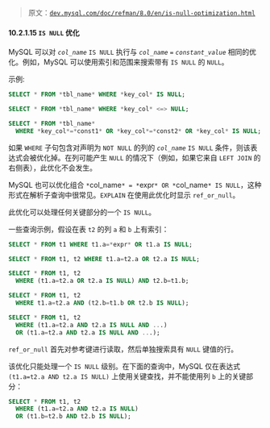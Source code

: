 > 原文：[`dev.mysql.com/doc/refman/8.0/en/is-null-optimization.html`](https://dev.mysql.com/doc/refman/8.0/en/is-null-optimization.html)

#### 10.2.1.15 `IS NULL` 优化

MySQL 可以对 *`col_name`* `IS NULL` 执行与 *`col_name`* `=` *`constant_value`* 相同的优化。例如，MySQL 可以使用索引和范围来搜索带有 `IS NULL` 的 `NULL`。

示例:

```sql
SELECT * FROM *tbl_name* WHERE *key_col* IS NULL;

SELECT * FROM *tbl_name* WHERE *key_col* <=> NULL;

SELECT * FROM *tbl_name*
  WHERE *key_col*=*const1* OR *key_col*=*const2* OR *key_col* IS NULL;
```

如果 `WHERE` 子句包含对声明为 `NOT NULL` 的列的 *`col_name`* `IS NULL` 条件，则该表达式会被优化掉。在列可能产生 `NULL` 的情况下（例如，如果它来自 `LEFT JOIN` 的右侧表），此优化不会发生。

MySQL 也可以优化组合 `*`col_name`* = *`expr`* OR *`col_name`* IS NULL`，这种形式在解析子查询中很常见。`EXPLAIN` 在使用此优化时显示 `ref_or_null`。

此优化可以处理任何关键部分的一个 `IS NULL`。

一些查询示例，假设在表 `t2` 的列 `a` 和 `b` 上有索引：

```sql
SELECT * FROM t1 WHERE t1.a=*expr* OR t1.a IS NULL;

SELECT * FROM t1, t2 WHERE t1.a=t2.a OR t2.a IS NULL;

SELECT * FROM t1, t2
  WHERE (t1.a=t2.a OR t2.a IS NULL) AND t2.b=t1.b;

SELECT * FROM t1, t2
  WHERE t1.a=t2.a AND (t2.b=t1.b OR t2.b IS NULL);

SELECT * FROM t1, t2
  WHERE (t1.a=t2.a AND t2.a IS NULL AND ...)
  OR (t1.a=t2.a AND t2.a IS NULL AND ...);
```

`ref_or_null` 首先对参考键进行读取，然后单独搜索具有 `NULL` 键值的行。

该优化只能处理一个 `IS NULL` 级别。在下面的查询中，MySQL 仅在表达式 `(t1.a=t2.a AND t2.a IS NULL)` 上使用关键查找，并不能使用列 `b` 上的关键部分：

```sql
SELECT * FROM t1, t2
  WHERE (t1.a=t2.a AND t2.a IS NULL)
  OR (t1.b=t2.b AND t2.b IS NULL);
```
